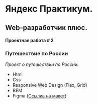 # Яндекс Практикум.
## Web-разработчик плюс.

#### Проектная работа # 2

### Путешествие по России
*Проект о путешествии по России.*

* Html
* Css
* Responsive Web Design (Flex, Grid)
* BEM
* Figma ([Ссылка на макет](https://www.figma.com/file/5S2WSbEFL6awjVWJ0NWL8Q/Sprint-3_-Russia-_-desktop-mobile?node-id=28503%3A0))
